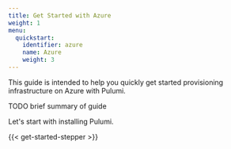 ```yaml
---
title: Get Started with Azure
weight: 1
menu:
  quickstart:
    identifier: azure
    name: Azure
    weight: 3
---
```


This guide is intended to help you quickly get started provisioning infrastructure on Azure with Pulumi.

TODO brief summary of guide

Let's start with installing Pulumi.

{{< get-started-stepper >}}

